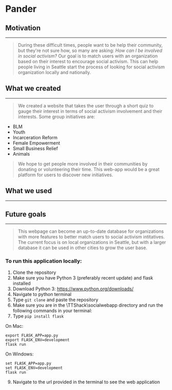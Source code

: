 # Pander
## Motivation
---
>  During these difficult times, people want to be help their community, but they're not sure how, so many are asking:
> *How can I be involved in social activism?*
> Our goal is to match users with an organization based on their interest to encourage social activism. This can help people living in Seattle start the process of looking for social activism organization locally and nationally.
## What we created
---
> We created a website that takes the user through a short quiz to gauge their interest in terms of social activism involvement and their interests. 
> Some group initiatives are:
  * BLM
  * Youth
  * Incarceration Reform
  * Female Empowerment
  * Small Business Relief
  * Animals
  
 > We hope to get people more involved in their communities by donating or volunteering their time. This web-app would be a great platform for users to discover new initiatives.

## What we used
---


## Future goals
---
> This webpage can become an up-to-date database for organizations with more features to better match users to social activism intitatives. The current focus is on local organizations in Seattle, but with a larger database it can be used in other cities to grow the user base.

### To run this application locally:

1. Clone the repository
2. Make sure you have Python 3 (preferably recent update) and flask installed
3. Download Python 3: https://www.python.org/downloads/
4. Navigate to python terminal
5. Type ```git clone``` and paste the repository
7. Make sure you are in the \TTShack\socialwebapp directory and run the following commands in your terminal:
8. Type ```pip install flask```

On Mac:
```
export FLASK_APP=app.py
export FLASK_ENV=development
flask run
```

On Windows:
```
set FLASK_APP=app.py
set FLASK_ENV=development
flask run
```

9. Navigate to the url provided in the terminal to see the web application

